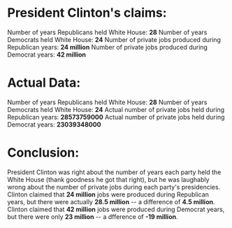 # President Clinton's claims:
Number of years Republicans held White House: **28**
Number of years Democrats held White House: **24**
Number of private jobs produced during Republican years: **24 million**
Number of private jobs produced during Democrat years: **42 million**

# Actual Data:
Number of years Republicans held White House: **28**
Number of years Democrats held White House: **24**
Actual number of private jobs held during Republican years: **28573759000**
Actual number of private jobs held during Democrat years: **23039348000**

# Conclusion:
President Clinton was right about the number of years each party held the White House (thank goodness he got that right),
but he was laughably wrong about the number of private jobs during each party's presidencies.
Clinton claimed that **24 million** jobs were produced during Republican years, but there were actually **28.5 million** -- a difference of **4.5 million**.
Clinton claimed that **42 million** jobs were produced during Democrat years, but there were only **23 million** -- a dfference of **-19 million**.
